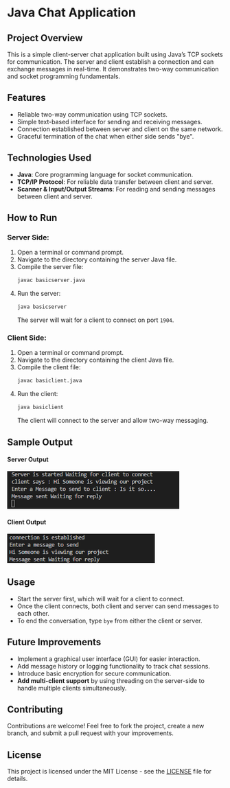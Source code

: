 # Java Chat Application

## Project Overview
This is a simple client-server chat application built using Java’s TCP sockets for communication. The server and client establish a connection and can exchange messages in real-time. It demonstrates two-way communication and socket programming fundamentals.

## Features
- Reliable two-way communication using TCP sockets.
- Simple text-based interface for sending and receiving messages.
- Connection established between server and client on the same network.
- Graceful termination of the chat when either side sends "bye".

## Technologies Used
- **Java**: Core programming language for socket communication.
- **TCP/IP Protocol**: For reliable data transfer between client and server.
- **Scanner & Input/Output Streams**: For reading and sending messages between client and server.

## How to Run

### Server Side:
1. Open a terminal or command prompt.
2. Navigate to the directory containing the server Java file.
3. Compile the server file:
    ```bash
    javac basicserver.java
    ```
4. Run the server:
    ```bash
    java basicserver
    ```
   The server will wait for a client to connect on port `1904`.

### Client Side:
1. Open a terminal or command prompt.
2. Navigate to the directory containing the client Java file.
3. Compile the client file:
    ```bash
    javac basiclient.java
    ```
4. Run the client:
    ```bash
    java basiclient
    ```
   The client will connect to the server and allow two-way messaging.


## Sample Output

#### Server Output
![Server Output](images/server_output.png)

#### Client Output
![Client Output](images/client_output.png)


## Usage
- Start the server first, which will wait for a client to connect.
- Once the client connects, both client and server can send messages to each other.
- To end the conversation, type `bye` from either the client or server.


## Future Improvements
- Implement a graphical user interface (GUI) for easier interaction.
- Add message history or logging functionality to track chat sessions.
- Introduce basic encryption for secure communication.
- **Add multi-client support** by using threading on the server-side to handle multiple clients simultaneously.


## Contributing
Contributions are welcome! Feel free to fork the project, create a new branch, and submit a pull request with your improvements.

## License
This project is licensed under the MIT License - see the [LICENSE](LICENSE) file for details.
